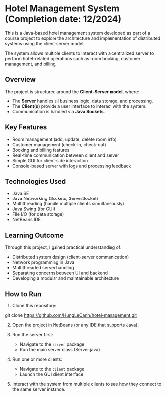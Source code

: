 # Hotel Management System (Completion date: 12/2024)

This is a Java-based hotel management system developed as part of a course project to explore the architecture and implementation of distributed systems using the client-server model.

The system allows multiple clients to interact with a centralized server to perform hotel-related operations such as room booking, customer management, and billing.

## Overview

The project is structured around the **Client-Server model**, where:

- The **Server** handles all business logic, data storage, and processing.
- The **Client(s)** provide a user interface to interact with the system.
- Communication is handled via **Java Sockets**.

## Key Features

- Room management (add, update, delete room info)
- Customer management (check-in, check-out)
- Booking and billing features
- Real-time communication between client and server
- Simple GUI for client-side interaction
- Console-based server with logs and processing feedback

## Technologies Used

- Java SE
- Java Networking (Sockets, ServerSocket)
- Multithreading (handle multiple clients simultaneously)
- Java Swing (for GUI)
- File I/O (for data storage)
- NetBeans IDE

## Learning Outcome

Through this project, I gained practical understanding of:

- Distributed system design (client-server communication)
- Network programming in Java
- Multithreaded server handling
- Separating concerns between UI and backend
- Developing a modular and maintainable architecture

## How to Run

1. Clone this repository:

git clone https://github.com/HungLeCanh/hotel-management.git

2. Open the project in NetBeans (or any IDE that supports Java).

3. Run the server first:
   - Navigate to the `server` package
   - Run the main server class (Server.java)

4. Run one or more clients:
   - Navigate to the `client` package
   - Launch the GUI client interface

5. Interact with the system from multiple clients to see how they connect to the same server instance.

